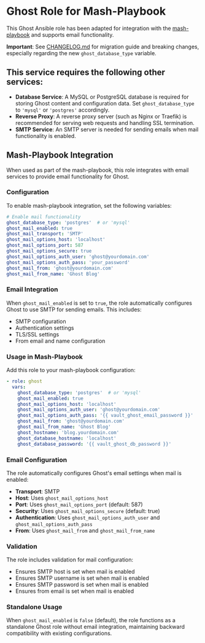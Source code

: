 <!--
SPDX-FileCopyrightText: 2025 Pavel Dimov <@sagat79>

SPDX-License-Identifier: AGPL-3.0-or-later
-->

# Ghost Role for Mash-Playbook

This Ghost Ansible role has been adapted for integration with the [mash-playbook](https://github.com/mother-of-all-self-hosting/mash-playbook) and supports email functionality.

**Important**: See [CHANGELOG.md](../CHANGELOG.md) for migration guide and breaking changes, especially regarding the new `ghost_database_type` variable.

## This service requires the following other services:

- **Database Service**: A MySQL or PostgreSQL database is required for storing Ghost content and configuration data. Set `ghost_database_type` to `'mysql'` or `'postgres'` accordingly.
- **Reverse Proxy**: A reverse proxy server (such as Nginx or Traefik) is recommended for serving web requests and handling SSL termination.
- **SMTP Service**: An SMTP server is needed for sending emails when mail functionality is enabled.

## Mash-Playbook Integration

When used as part of the mash-playbook, this role integrates with email services to provide email functionality for Ghost.

### Configuration

To enable mash-playbook integration, set the following variables:

```yaml
# Enable mail functionality
ghost_database_type: 'postgres'  # or 'mysql'
ghost_mail_enabled: true
ghost_mail_transport: 'SMTP'
ghost_mail_options_host: 'localhost'
ghost_mail_options_port: 587
ghost_mail_options_secure: true
ghost_mail_options_auth_user: 'ghost@yourdomain.com'
ghost_mail_options_auth_pass: 'your_password'
ghost_mail_from: 'ghost@yourdomain.com'
ghost_mail_from_name: 'Ghost Blog'
```

### Email Integration

When `ghost_mail_enabled` is set to `true`, the role automatically configures Ghost to use SMTP for sending emails. This includes:

- SMTP configuration
- Authentication settings
- TLS/SSL settings
- From email and name configuration

### Usage in Mash-Playbook

Add this role to your mash-playbook configuration:

```yaml
- role: ghost
  vars:
    ghost_database_type: 'postgres'  # or 'mysql'
    ghost_mail_enabled: true
    ghost_mail_options_host: 'localhost'
    ghost_mail_options_auth_user: 'ghost@yourdomain.com'
    ghost_mail_options_auth_pass: '{{ vault_ghost_email_password }}'
    ghost_mail_from: 'ghost@yourdomain.com'
    ghost_mail_from_name: 'Ghost Blog'
    ghost_hostname: 'blog.yourdomain.com'
    ghost_database_hostname: 'localhost'
    ghost_database_password: '{{ vault_ghost_db_password }}'
```

### Email Configuration

The role automatically configures Ghost's email settings when mail is enabled:

- **Transport**: SMTP
- **Host**: Uses `ghost_mail_options_host`
- **Port**: Uses `ghost_mail_options_port` (default: 587)
- **Security**: Uses `ghost_mail_options_secure` (default: true)
- **Authentication**: Uses `ghost_mail_options_auth_user` and `ghost_mail_options_auth_pass`
- **From**: Uses `ghost_mail_from` and `ghost_mail_from_name`

### Validation

The role includes validation for mail configuration:

- Ensures SMTP host is set when mail is enabled
- Ensures SMTP username is set when mail is enabled
- Ensures SMTP password is set when mail is enabled
- Ensures from email is set when mail is enabled

### Standalone Usage

When `ghost_mail_enabled` is `false` (default), the role functions as a standalone Ghost role without email integration, maintaining backward compatibility with existing configurations.
